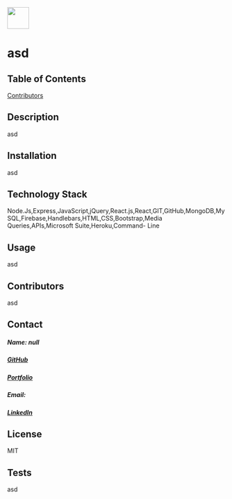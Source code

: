 
<img src="https://avatars1.githubusercontent.com/u/59755481?v=4" style= width:50px>
<h1>asd</h1> 
<h2> Table of Contents </h2>
<p><a href="#contributors">Contributors</a></p>   
<h2> Description </h2>
<p>asd</p>   
<h2> Installation </h2>
<p>asd</p>          
<h2> Technology Stack </h2>          
<p>Node.Js,Express,JavaScript,jQuery,React.js,React,GIT,GitHub,MongoDB,MySQL,Firebase,Handlebars,HTML,CSS,Bootstrap,Media Queries,APIs,Microsoft Suite,Heroku,Command- Line</p>          
<h2> Usage </h2>
<p>asd</p>   
<h2 id="contributors"> Contributors </h2>
<p>asd</p>
<h2> Contact </h2>         
<h5> Name: null</h5>       
<h5><a href= "https://github.com/chaalexander" target="_blank">GitHub</a></h5>    
<h5><a href= "asd">Portfolio</a></h5>  
<h5>Email:</h5>       
<h5><a href= "https://www.linkedin.com/in/asd" target="_blank">LinkedIn</a></h5>    
<h2> License</h2>
<p>MIT</p>        
<h2>Tests</h2>
<p>asd</p>